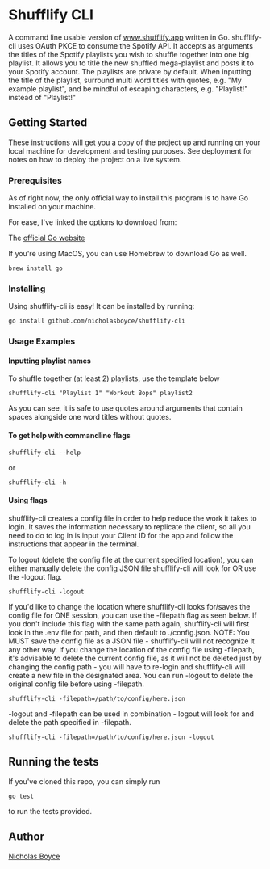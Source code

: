 # Shufflify CLI

A command line usable version of www.shufflify.app written in Go.
shufflify-cli uses OAuth PKCE to consume the Spotify API. It accepts as arguments the titles of the Spotify playlists you wish to shuffle together into one big playlist. It allows you to title the new shuffled mega-playlist and posts it to your Spotify account. The playlists are private by default. When inputting the title of the playlist, surround multi word titles with quotes, e.g. "My example playlist", and be mindful of escaping characters, e.g. "Playlist\!" instead of "Playlist!"

## Getting Started

These instructions will get you a copy of the project up and running on your local machine for development and testing purposes. See deployment for notes on how to deploy the project on a live system.

### Prerequisites

As of right now, the only official way to install this program is to have Go installed on your machine. 

For ease, I've linked the options to download from:

The [official Go website](https://go.dev/doc/install)

If you're using MacOS, you can use Homebrew to download Go as well.

```
brew install go
```

### Installing

Using shufflify-cli is easy! It can be installed by running:

```
go install github.com/nicholasboyce/shufflify-cli
```

### Usage Examples

#### Inputting playlist names

To shuffle together (at least 2) playlists, use the template below

```
shufflify-cli "Playlist 1" "Workout Bops" playlist2
```

As you can see, it is safe to use quotes around arguments that contain spaces alongside one word titles without quotes.

#### To get help with commandline flags
```
shufflify-cli --help
```

or 

```
shufflify-cli -h
```

#### Using flags

shufflify-cli creates a config file in order to help reduce the work it takes to login. It saves the information necessary to replicate the client, so all you need to do to log in is input your Client ID for the app and follow the instructions that appear in the terminal.

To logout (delete the config file at the current specified location), you can either manually delete the config JSON file shufflify-cli will look for OR use the -logout flag. 

```
shufflify-cli -logout
```


If you'd like to change the location where shufflify-cli looks for/saves the config file for ONE session, you can use the -filepath flag as seen below. If you don't include this flag with the same path again, shufflify-cli will first look in the .env file for path, and then default to ./config.json.
NOTE: You MUST save the config file as a JSON file - shufflify-cli will not recognize it any other way. 
If you change the location of the config file using -filepath, it's advisable to delete the current config file, as it will not be deleted just by changing the config path - you will have to re-login and shufflify-cli will create a new file in the designated area. You can run -logout to delete the original config file before using -filepath.

```
shufflify-cli -filepath=/path/to/config/here.json
```

-logout and -filepath can be used in combination - logout will look for and delete the path specified in -filepath.

```
shufflify-cli -filepath=/path/to/config/here.json -logout
```


## Running the tests

If you've cloned this repo, you can simply run

```
go test
```

to run the tests provided.


## Author

[Nicholas Boyce](https://github.com/nicholasboyce)